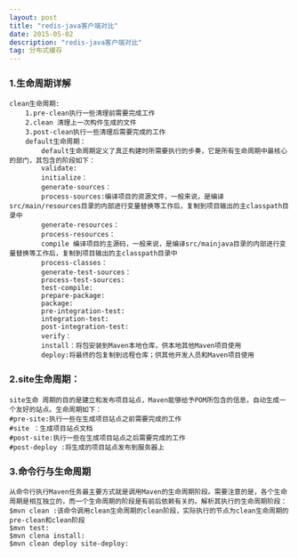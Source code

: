 ```yaml
---
layout: post
title: "redis-java客户端对比"
date: 2015-05-02 
description: "redis-java客户端对比"
tag: 分布式缓存 
---   
```



### 1.生命周期详解
    clean生命周期:
        1.pre-clean执行一些清理前需要完成工作
        2.clean 清理上一次构件生成的文件
        3.post-clean执行一些清理后需要完成的工作
        default生命周期：
            default生命周期定义了真正构建时所需要执行的步奏，它是所有生命周期中最核心的部门，其包含的阶段如下：
            validate:
            initialize：
            generate-sources：
            process-sources:编译项目的资源文件，一般来说，是编译src/main/resources目录的内部进行变量替换等工作后，复制到项目输出的主classpath目录中
            generate-resources：
            process-resources：
            compile 编译项目的主源码，一般来说，是编译src/mainjava目录的内部进行变量替换等工作后，复制到项目输出的主classpath目录中
            process-classes：
            generate-test-sources：
            process-test-sources:
            test-compile:
            prepare-package:
            package:
            pre-integration-test:
            integration-test:
            post-integration-test:
            verify：
            install：将包安装到Maven本地仓库，供本地其他Maven项目使用
            deploy:将最终的包复制到远程仓库；供其他开发人员和Maven项目使用


### 2.site生命周期：
    site生命 周期的目的是建立和发布项目站点，Maven能够给予POM所包含的信息，自动生成一个友好的站点。生命周期如下：
    #pre-site:执行一些在生成项目站点之前需要完成的工作
    #site ：生成项目站点文档
    #post-site:执行一些在生成项目站点之后需要完成的工作
    #post-deploy :将生成的项目站点发布到服务器上
 
### 3.命令行与生命周期
    从命令行执行Maven任务最主要方式就是调用Maven的生命周期阶段。需要注意的是，各个生命周期是相互独立的，而一个生命周期的阶段是有前后依赖有关的。解析其执行的生命周期阶段：
    $mvn clean :该命令调用clean生命周期的clean阶段，实际执行的节点为clean生命周期的pre-clean和clean阶段
    $mvn test:
    $mvn clena install:
    $mvn clean deploy site-deploy: